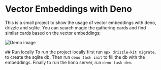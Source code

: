 # Vector Embeddings with Deno

This is a small project to show the usage of vector embeddings with deno, drizzle and sqlite.
You can search magic the gathering cards and find similar cards based on the vector embeddings:

![Demo image](static/demo.png)

## Run locally
To run the project locally first run `npx drizzle-kit migrate`, to create the sqlite db.
Then run `deno task init` to fill the db with the embeddings.
Finally to run the hono server, run `deno task dev`.
